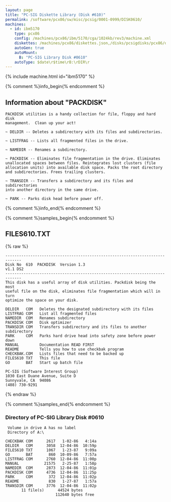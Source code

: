 ```yaml
---
layout: page
title: "PC-SIG Diskette Library (Disk #610)"
permalink: /software/pcx86/sw/misc/pcsig/0001-0999/DISK0610/
machines:
  - id: ibm5170
    type: pcx86
    config: /machines/pcx86/ibm/5170/cga/1024kb/rev3/machine.xml
    diskettes: /machines/pcx86/diskettes.json,/disks/pcsigdisks/pcx86/diskettes.json
    autoGen: true
    autoMount:
      B: "PC-SIG Library Disk #0610"
    autoType: $date\r$time\rB:\rDIR\r
---
```


{% include machine.html id="ibm5170" %}

{% comment %}info_begin{% endcomment %}

## Information about "PACKDISK"

    PACKDISK utilities is a handy collection for file, floppy and hard disk
    management.  Clean up your act!
    
    ~ DELDIR -- Deletes a subdirectory with its files and subdirectories.
    
    ~ LISTFRAG -- Lists all fragmented files in the drive.
    
    ~ NAMEDIR -- Renames a subdirectory.
    
    ~ PACKDISK -- Eliminates file fragmentation in the drive. Eliminates
    unallocated spaces between files. Reintegrates lost clusters (file
    allocation units) into available disk space. Packs the root directory
    and subdirectories. Frees trailing clusters.
    
    ~ TRANSDIR -- Transfers a subdirectory and its files and subdirectories
    into another directory in the same drive.
    
    ~ PARK -- Parks disk head before power off.
{% comment %}info_end{% endcomment %}

{% comment %}samples_begin{% endcomment %}

## FILES610.TXT

{% raw %}
```
-----------------------------------------------------------------------------
Disk No  610  PACKDISK  Version 1.3                                v1.1 DS2
-----------------------------------------------------------------------------
This disk has a useful array of disk utilities. Packdisk being the most
useful file on the disk, eliminates file fragmentation which will in turn
optimize the space on your disk.
 
DELDIR   COM   Deletes the designated subdirectory with its files
LISTFRAG COM   List all fragmented files
NAMEDIR  COM   Renames subdirectory
PACKDISK COM   Disk optimizer
TRANSDIR COM   Transfers subdirectory and its files to another subdirectory
PARK     COM   Parks hard drive head into safety zone before power down
MANUAL         Documentation READ FIRST
README         Tells you how to use checkbak program
CHECKBAK.COM   Lists files that need to be backed up
FILES610 TXT   This file
GO       BAT   Start up batch file
 
PC-SIG (Software Interest Group)
1030 East Duane Avenue, Suite D
Sunnyvale, CA  94086
(408) 730-9291
```
{% endraw %}

{% comment %}samples_end{% endcomment %}

### Directory of PC-SIG Library Disk #0610

     Volume in drive A has no label
     Directory of A:\

    CHECKBAK COM      2617   1-02-86   4:14a
    DELDIR   COM      3058  12-04-86  10:59p
    FILES610 TXT      1067   1-23-87   9:09a
    GO       BAT       860  10-09-86   7:57a
    LISTFRAG COM      2760  12-04-86  11:00p
    MANUAL           21575   2-25-87   1:58p
    NAMEDIR  COM      2873  12-04-86  11:01p
    PACKDISK COM      4736  12-04-86  11:25p
    PARK     COM       372  12-04-86  11:02p
    README             830   1-27-87   1:57a
    TRANSDIR COM      3776  12-04-86  11:02p
           11 file(s)      44524 bytes
                          112640 bytes free
